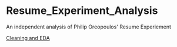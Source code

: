 # Resume_Experiment_Analysis
An independent analysis of Philip Oreopoulos' Resume Experiement


[Cleaning and EDA](https://nbviewer.org/github/ael2193/Resume_Experiment_Analysis/blob/main/Resume%20Experiment%20Cleaning%20and%20Visualization.ipynb#Cleaning-and-Feature-Engineering)
